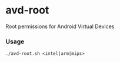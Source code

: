 # avd-root
Root permissions for Android Virtual Devices

### Usage

    ./avd-root.sh <intel|arm|mips>
